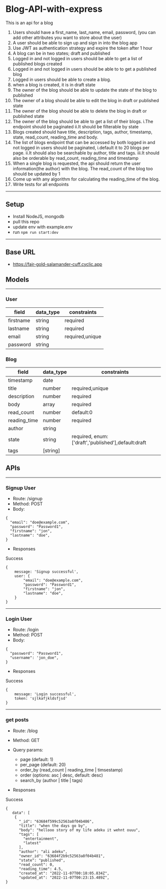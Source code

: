 # Blog-API-with-express
This is an api for a blog

1. Users should have a first_name, last_name, email, password, (you can add other attributes you want to store about the user)
2. A user should be able to sign up and sign in into the blog app
3. Use JWT as authentication strategy and expire the token after 1 hour
4. A blog can be in two states; draft and published
5. Logged in and not logged in users should be able to get a list of published blogs created
6. Logged in and not logged in users should be able to to get a published blog
7. Logged in users should be able to create a blog.
8. when a blog is created, it is in draft state
9. The owner of the blog should be able to update the state of the blog to published
10. The owner of a blog should be able to edit the blog in draft or published state
11. The owner of the blog should be able to delete the blog in draft or published state
12. The owner of the blog should be able to get a list of their blogs. 
  i.The endpoint should be paginated
  ii.It should be filterable by state
13. Blogs created should have title, description, tags, author, timestamp, state, read_count, reading_time and body.
14. The list of blogs endpoint that can be accessed by both logged in and not logged in users should be paginated, 
  i.default it to 20 blogs per page. 
  ii.It should also be searchable by author, title and tags.
  iii.It should also be orderable by read_count, reading_time and timestamp
15. When a single blog is requested, the api should return the user information(the author) with the blog. The read_count of the blog too should be updated by 1
16. Come up with any algorithm for calculating the reading_time of the blog.
17. Write tests for all endpoints
---
## Setup
- Install NodeJS, mongodb
- pull this repo
- update env with example.env
- run `npm run start:dev`

---
## Base URL
- https://fair-gold-salamander-cuff.cyclic.app 


## Models
---

### User
| field  |  data_type | constraints  |
|---|---|---|
|  firstname | string  |  required|
|  lastname  |  string |  required |
|  email     | string  |  required,unique|
|  password |   string |  


### Blog
| field  |  data_type | constraints  |
|---|---|---|
|  timestamp|  date | 
|  title| number  |  required,unique|
|  description  |  number |  required  |
|  body    | array  |  required |
|  read_count |   number |  default:0  |
|  reading_time |  number |  required |
|  author | string | 
|  state |  string |  required, enum: ['draft','published'],default:draft |
|  tags | [string] |



## APIs
---

### Signup User

- Route: /signup
- Method: POST
- Body: 
```
{
  "email": "doe@example.com",
  "password": "Password1",
  "firstname": "jon",
  "lastname": "doe",
}
```

- Responses

Success
```
{
    message: 'Signup successful',
    user: {
        "email": "doe@example.com",
        "password": "Password1",
        "firstname": "jon",
        "lastname": "doe",
    }
}
```
---
### Login User

- Route: /login
- Method: POST
- Body: 
```
{
  "password": "Password1",
  "username": 'jon_doe",
}
```

- Responses

Success
```
{
    message: 'Login successful',
    token: 'sjlkafjkldsfjsd'
}
```
---
### get posts

- Route: /blog
- Method: GET
- Query params: 
    - page (default: 1)
    - per_page (default: 20)
    - order_by (read_count | reading_time | timsestamp)
    - order (options: asc | desc, default: desc)
    - search_by (author | title | tags)
   
- Responses

Success
```
{
   data": [
    {
      "_id": "63684f599c52563a8f04b486",
      "title": "when the days go by",
      "body": "hellooo story of my life adeku it wehnt ouuu",
      "tags": [
        "entertainment",
        "latest"
      ],
      "author": "ali adeku",
      "owner_id": "63684f2b9c52563a8f04b481",
      "state": "published",
      "read_count": 0,
      "reading_time": 4.5,
      "created_at": "2022-11-07T00:18:05.834Z",
      "updated_at": "2022-11-07T00:23:15.489Z",
}
